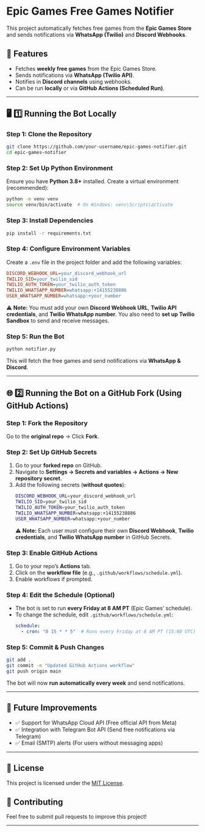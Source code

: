 # Epic Games Free Games Notifier

This project automatically fetches free games from the **Epic Games Store** and sends notifications via **WhatsApp (Twilio)** and **Discord Webhooks**.

## 🚀 Features
- Fetches **weekly free games** from the Epic Games Store.
- Sends notifications via **WhatsApp (Twilio API)**.
- Notifies in **Discord channels** using webhooks.
- Can be run **locally** or via **GitHub Actions (Scheduled Run)**.

---

## 🖥️ 1️⃣ Running the Bot Locally

### **Step 1: Clone the Repository**  
```sh
git clone https://github.com/your-username/epic-games-notifier.git
cd epic-games-notifier
```

### **Step 2: Set Up Python Environment**  
Ensure you have **Python 3.8+** installed. 
Create a virtual environment (recommended):  
```sh
python -m venv venv
source venv/bin/activate  # On Windows: venv\Scripts\activate
```

### **Step 3: Install Dependencies**  
```sh
pip install -r requirements.txt
```

### **Step 4: Configure Environment Variables**  
Create a `.env` file in the project folder and add the following variables:
```ini
DISCORD_WEBHOOK_URL=your_discord_webhook_url
TWILIO_SID=your_twilio_sid
TWILIO_AUTH_TOKEN=your_twilio_auth_token
TWILIO_WHATSAPP_NUMBER=whatsapp:+14155238886
USER_WHATSAPP_NUMBER=whatsapp:+your_number
```
⚠ **Note:** You must add your own **Discord Webhook URL**, **Twilio API credentials**, and **Twilio WhatsApp number**. You also need to **set up Twilio Sandbox** to send and receive messages.

### **Step 5: Run the Bot**  
```sh
python notifier.py
```
This will fetch the free games and send notifications via **WhatsApp & Discord**.

---

## 🌐 2️⃣ Running the Bot on a GitHub Fork (Using GitHub Actions)

### **Step 1: Fork the Repository**  
Go to the **original repo** → Click **Fork**.

### **Step 2: Set Up GitHub Secrets**  
1. Go to your **forked repo** on GitHub.
2. Navigate to **Settings → Secrets and variables → Actions → New repository secret**.
3. Add the following secrets (**without quotes**):
   ```sh
   DISCORD_WEBHOOK_URL=your_discord_webhook_url
   TWILIO_SID=your_twilio_sid
   TWILIO_AUTH_TOKEN=your_twilio_auth_token
   TWILIO_WHATSAPP_NUMBER=whatsapp:+14155238886
   USER_WHATSAPP_NUMBER=whatsapp:+your_number
   ```
   ⚠ **Note:** Each user must configure their own **Discord Webhook**, **Twilio credentials**, and **Twilio WhatsApp number** in GitHub Secrets.

### **Step 3: Enable GitHub Actions**  
1. Go to your repo’s **Actions** tab.
2. Click on the **workflow file** (e.g., `.github/workflows/schedule.yml`).
3. Enable workflows if prompted.

### **Step 4: Edit the Schedule (Optional)**  
- The bot is set to run **every Friday at 8 AM PT** (Epic Games’ schedule).
- To change the schedule, edit `.github/workflows/schedule.yml`:
  ```yaml
  schedule:
    - cron: "0 15 * * 5"  # Runs every Friday at 8 AM PT (15:00 UTC)
  ```

### **Step 5: Commit & Push Changes**  
```sh
git add .
git commit -m "Updated GitHub Actions workflow"
git push origin main
```
The bot will now **run automatically every week** and send notifications.

---
## 🔮 Future Improvements
- ✅ Support for WhatsApp Cloud API (Free official API from Meta)
- ✅ Integration with Telegram Bot API (Send free notifications via Telegram)
- ✅ Email (SMTP) alerts (For users without messaging apps)

---

## 📜 License  
This project is licensed under the [MIT License](LICENSE).

## 🤝 Contributing  
Feel free to submit pull requests to improve this project!

---

